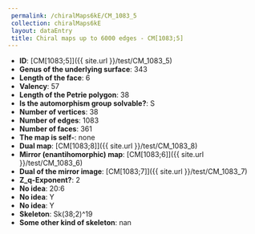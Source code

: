 ```yaml
--- 
 permalink: /chiralMaps6kE/CM_1083_5 
 collection: chiralMaps6kE
 layout: dataEntry
 title: Chiral maps up to 6000 edges - CM[1083;5]
---
```


- **ID**: [CM[1083;5]]({{ site.url }}/test/CM_1083_5)
- **Genus of the underlying surface**: 343
- **Length of the face**: 6
- **Valency**: 57
- **Length of the Petrie polygon**: 38
- **Is the automorphism group solvable?**: S
- **Number of vertices**: 38
- **Number of edges**: 1083
- **Number of faces**: 361
- **The map is self-**: none
- **Dual map**: [CM[1083;8]]({{ site.url }}/test/CM_1083_8)
- **Mirror (enantihomorphic) map**: [CM[1083;6]]({{ site.url }}/test/CM_1083_6)
- **Dual of the mirror image**: [CM[1083;7]]({{ site.url }}/test/CM_1083_7)
- **Z_q-Exponent?**: 2
- **No idea**:  20:6
- **No idea**: Y
- **No idea**: Y
- **Skeleton**: Sk(38;2)^19
- **Some other kind of skeleton**: nan
